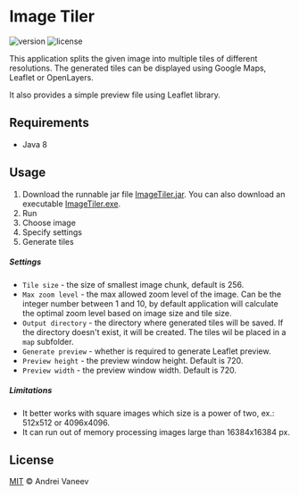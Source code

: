 Image Tiler
==============
![version](https://img.shields.io/github/release/avaneev95/ImageTiler.svg)
![license](https://img.shields.io/github/license/avaneev95/ImageTiler.svg)

This application splits the given image into multiple tiles of different resolutions.
The generated tiles can be displayed using Google Maps, Leaflet or OpenLayers.

It also provides a simple preview file using Leaflet library.

## Requirements
* Java 8

## Usage
1. Download the runnable jar file [ImageTiler.jar](https://github.com/avaneev95/ImageTiler/releases/download/1.1.0/ImageTiler.jar). 
You can also download an executable [ImageTiler.exe](https://github.com/avaneev95/ImageTiler/releases/download/1.1.0/ImageTiler.exe).
2. Run
3. Choose image
4. Specify settings
5. Generate tiles

##### Settings
* `Tile size` - the size of smallest image chunk, default is 256.
* `Max zoom level` - the max allowed zoom level of the image. Can be the integer number between 1 and 10, by default application will calculate the optimal zoom level based on image size and tile size.
* `Output directory` - the directory where generated tiles will be saved. If the directory doesn't exist, it will be created. The tiles wil be placed in a `map` subfolder.
* `Generate preview` - whether is required to generate Leaflet preview. 
* `Preview height` - the preview window height. Default is 720.
* `Preview width` - the preview window width. Default is 720.

##### Limitations
* It better works with square images which size is a power of two, ex.: 512x512 or 4096x4096.
* It can run out of memory processing images large than 16384x16384 px.

## License

[MIT](LICENSE) © Andrei Vaneev
